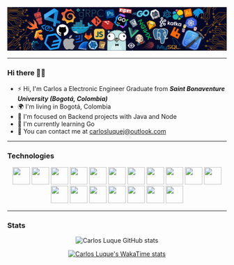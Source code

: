 <div align="center">
	<img src="/banner-github.png"/>
</div>

---
### Hi there 👋🏻

* ⚡ Hi, I'm Carlos a Electronic Engineer Graduate from ***Saint Bonaventure University (Bogotá, Colombia)***
* 🌍 I'm living in Bogotá, Colombia
* 🌱 I'm focused on Backend projects with Java and Node
* 🐹 I'm currently learning Go 
* 📧 You can contact me at [carlosluquej@outlook.com](mailto:carlosluquej@outlook.com)

---

### Technologies
<!--
<div align="center">
	<img width="50" src="https://raw.githubusercontent.com/marwin1991/profile-technology-icons/refs/heads/main/icons/javascript.png" alt="JavaScript" title="JavaScript"/>
	<img width="50" src="https://raw.githubusercontent.com/marwin1991/profile-technology-icons/refs/heads/main/icons/node_js.png" alt="Node.js" title="Node.js"/>
	<img width="50" src="https://raw.githubusercontent.com/marwin1991/profile-technology-icons/refs/heads/main/icons/java.png" alt="Java" title="Java"/>
	<img width="50" src="https://raw.githubusercontent.com/marwin1991/profile-technology-icons/refs/heads/main/icons/spring.png" alt="Spring" title="Spring"/>
	<img width="50" src="https://raw.githubusercontent.com/marwin1991/profile-technology-icons/refs/heads/main/icons/c++.png" alt="C++" title="C++"/>
	<img width="50" src="https://raw.githubusercontent.com/marwin1991/profile-technology-icons/refs/heads/main/icons/go.png" alt="Go" title="Go"/>
	<img width="50" src="https://raw.githubusercontent.com/marwin1991/profile-technology-icons/refs/heads/main/icons/mysql.png" alt="MySQL" title="MySQL"/>
	<img width="50" src="https://raw.githubusercontent.com/marwin1991/profile-technology-icons/refs/heads/main/icons/sqlite.png" alt="SQLite" title="SQLite"/>
	<img width="50" src="https://raw.githubusercontent.com/marwin1991/profile-technology-icons/refs/heads/main/icons/mongodb.png" alt="mongoDB" title="mongoDB"/>
	<img width="50" src="https://raw.githubusercontent.com/marwin1991/profile-technology-icons/refs/heads/main/icons/linux.png" alt="Linux" title="Linux"/>
	<img width="50" src="https://raw.githubusercontent.com/marwin1991/profile-technology-icons/refs/heads/main/icons/bash.png" alt="bash" title="bash"/>
	<img width="50" src="https://raw.githubusercontent.com/marwin1991/profile-technology-icons/refs/heads/main/icons/visual_studio_code.png" alt="Visual Studio Code" title="Visual Studio Code"/>
	<img width="50" src="https://raw.githubusercontent.com/marwin1991/profile-technology-icons/refs/heads/main/icons/intellij.png" alt="IntelliJ" title="IntelliJ"/>
</div>
-->
<div align="center">
	<img height="40" width="40" src="https://cdn.jsdelivr.net/gh/devicons/devicon/icons/java/java-original.svg"/>
	<img height="40" width="40" src="https://cdn.simpleicons.org/spring/6DB33F" />
	<img height="40" width="40" src="https://cdn.simpleicons.org/springboot/6DB33F" />
	<img height="40" width="40" src="https://cdn.simpleicons.org/javascript/F7DF1E" />
	<img height="40" width="40" src="https://cdn.simpleicons.org/nodedotjs/5FA04E" />
	<img height="40" width="40" src="https://cdn.simpleicons.org/go/00ADD8" />
	<img height="40" width="40" src="https://cdn.simpleicons.org/cplusplus/00599C" />
	<img height="40" width="40" src="https://cdn.simpleicons.org/html5/E34F26" />
	<img height="40" width="40" src="https://cdn.simpleicons.org/css/663399" />
	<img height="40" width="40" src="https://cdn.simpleicons.org/mysql/4479A1" />
	<img height="40" width="40" src="https://cdn.simpleicons.org/sqlite/003B57" />
	<img height="40" width="40" src="https://cdn.simpleicons.org/mongodb/47A248" />
	<img height="40" width="40" src="https://cdn.jsdelivr.net/gh/devicons/devicon@latest/icons/amazonwebservices/amazonwebservices-original-wordmark.svg" />
	<img height="40" width="40" src="https://cdn.simpleicons.org/linux/FCC624" />
	<img height="40" width="40" src="https://cdn.simpleicons.org/gnubash/4EAA25" />
	<img height="40" width="40" src="https://cdn.simpleicons.org/kicad/314CB0" />
	<img height="40" width="40" src="https://cdn.simpleicons.org/altiumdesigner/A5915F" />
	<img height="40" width="40" src="https://cdn.simpleicons.org/platformio/F5822A" />
</div>

---

### Stats
<div align=center>
  
  ![Carlos Luque GitHub stats](https://github-readme-stats.vercel.app/api?username=carlosluquec&show_icons=true&rank_icon=github&hide=stars,issues&theme=algolia&hide_border=true&include_all_commits=true) 


[![Carlos Luque's WakaTime stats](https://github-readme-stats.vercel.app/api/wakatime?username=carlosluquec&theme=algolia&hide_border=true&layout=default)](https://github.com/anuraghazra/github-readme-stats)


</div>
